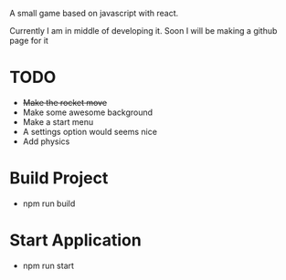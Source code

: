A small game based on javascript with react.

Currently I am in middle of developing it. Soon I will be making a github page for it
# TODO
* ~~Make the rocket move~~
* Make some awesome background
* Make a start menu
* A settings option would seems nice
* Add physics 
# Build Project
* npm run build

# Start Application
* npm run start
    
